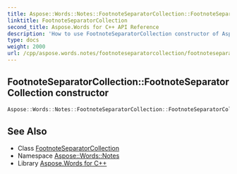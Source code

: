 ```yaml
---
title: Aspose::Words::Notes::FootnoteSeparatorCollection::FootnoteSeparatorCollection constructor
linktitle: FootnoteSeparatorCollection
second_title: Aspose.Words for C++ API Reference
description: 'How to use FootnoteSeparatorCollection constructor of Aspose::Words::Notes::FootnoteSeparatorCollection class in C++.'
type: docs
weight: 2000
url: /cpp/aspose.words.notes/footnoteseparatorcollection/footnoteseparatorcollection/
---
```

## FootnoteSeparatorCollection::FootnoteSeparatorCollection constructor




```cpp
Aspose::Words::Notes::FootnoteSeparatorCollection::FootnoteSeparatorCollection()
```

## See Also

* Class [FootnoteSeparatorCollection](../)
* Namespace [Aspose::Words::Notes](../../)
* Library [Aspose.Words for C++](../../../)
